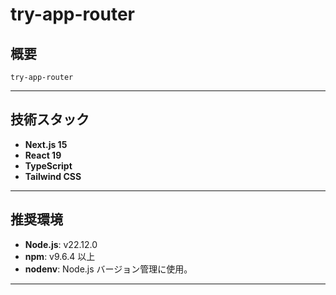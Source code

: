 # try-app-router

## 概要

`try-app-router`

---

## 技術スタック

- **Next.js 15**
- **React 19**
- **TypeScript**
- **Tailwind CSS**

---

## 推奨環境

- **Node.js**: v22.12.0
- **npm**: v9.6.4 以上
- **nodenv**: Node.js バージョン管理に使用。

---
